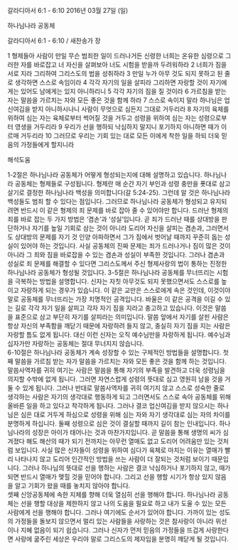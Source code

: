 갈라디아서 6:1 - 6:10 
2016년 03월 27일 (일)

하나님나라 공동체



갈라디아서 6:1 - 6:10 / 새찬송가  장


1 형제들아 사람이 만일 무슨 범죄한 일이 드러나거든 신령한 너희는 온유한 심령으로 그러한 자를 바로잡고 너 자신을 살펴보아 너도 시험을 받을까 두려워하라
2 너희가 짐을 서로 지라 그리하여 그리스도의 법을 성취하라
3 만일 누가 아무 것도 되지 못하고 된 줄로 생각하면 스스로 속임이라
4 각각 자기의 일을 살피라 그리하면 자랑할 것이 자기에게는 있어도 남에게는 있지 아니하리니
5 각각 자기의 짐을 질 것이라 
6 가르침을 받는 자는 말씀을 가르치는 자와 모든 좋은 것을 함께 하라
7 스스로 속이지 말라 하나님은 업신여김을 받지 아니하시나니 사람이 무엇으로 심든지 그대로 거두리라
8 자기의 육체를 위하여 심는 자는 육체로부터 썩어질 것을 거두고 성령을 위하여 심는 자는 성령으로부터 영생을 거두리라
9 우리가 선을 행하되 낙심하지 말지니 포기하지 아니하면 때가 이르매 거두리라
10 그러므로 우리는 기회 있는 대로 모든 이에게 착한 일을 하되 더욱 믿음의 가정들에게 할지니라

해석도움





1-2절은 하나님나라 공동체가 어떻게 형성되는지에 대해 설명하고 있습니다. 
하나님나라 공동체는 형제들로 구성됩니다. 형제란 매 순간 자기 부인과 성령 충만을 푯대로 삼고 살기로 결정한 하나님나라 백성을 의미합니다(갈 5:24-25). 그런데 알 것은 하나님나라 백성들도 범죄 할 수 있다는 점입니다. 그러므로 하나님나라 공동체가 형성되고 유지되려면 반드시 이 같은 형제의 죄 문제를 바로 잡아 줄 수 있어야만 합니다. 드러난 형제의 죄를 바로 잡는 두 가지 방법은 ‘겸손’과 ‘성실’입니다. 곧 죄가 드러난 때를 상대방을 판단하거나 자기를 높일 기회로 삼는 것이 아니라 도리어 자신을 살피는 겸손과, 그러면서도 상대방의 문제를 자기 것 인양 아파하면서 그가 짐에서 벗어날 때까지 꾸준히 돕는 성실이 있어야 하는 것입니다. 사실 공동체의 진짜 문제는 죄가 드러나거나 짐이 많은 것이 아니라 그 죄와 짐을 바로잡을 수 있는 겸손과 성실이 부족한 것입니다. 그러나 겸손과 성실로 죄 문제를 해결할 수 있다면 그리스도께서 주신 형제사랑의 법이 통하는 진정한 하나님나라 공동체가 형성될 것입니다. 
3-5절은 하나님나라 공동체를 무너뜨리는 시험을 극복하는 방법을 설명합니다. 
신자는 자칫 아무것도 되지 못했으면서도 스스로를 높이고 자랑하게 되는 경우가 있습니다. 이 같은 교만은 스스로에게 속은 것인데, 이것이야 말로 공동체를 무너뜨리는 가장 치명적인 공격입니다. 바울은 이 같은 공격을 이길 수 있는 길로 각각 자기 일을 살피고 각자 자기 짐을 지라고 충고하고 있습니다. 이것은 말씀을 표준으로 삼고 부단히 자기를 살피라는 의미입니다. 말씀 앞에서 자기를 살핀 사람은 항상 자신의 부족함을 깨닫기 때문에 자랑하려 들지 않고, 충실히 자기 짐을 지는 사람은 자랑할 틈도 없게 됩니다. 대신 이런 신자는 오직 예수님만을 자랑하게 됩니다. 예수님과 십자가만 자랑하는 공동체는 절대 무너지지 않습니다.  
6-10절은 하나님나라 공동체가 계속 성장할 수 있는 구체적인 방법들을 설명합니다. 
첫째 말씀을 가르침 받는 자가 말씀을 가르치는 자와 모든 좋은 것을 함께 하는 것입니다. 
말씀사역자를 귀히 여기는 사람은 말씀을 통해 자기의 부족을 발견하고 더욱 성령님을 의지할 수밖에 없게 됩니다. 그러면 자연스럽게 성령의 뜻대로 심고 영원히 남을 것을 거둘 수 있게 됩니다. 그러나 반대로 말씀사역자를 귀히 여기지 않고 스스로 성숙한 줄로 생각하는 사람은 자기의 생각대로 행동하게 되고 그러면서도 스스로 속아 공동체를 위해 올바른 일을 하고 있다고 착각하게 됩니다. 그러나 결코 업신여김을 받지 않으시는 하나님은 심은 대로 거두게 하심으로 성령을 위해 심는 자와 자기 생각대로 심는 자의 차이를 분명하게 하십니다. 
둘째 성령으로 심은 것이 결실할 때까지 길이 참는 인내입니다. 하나님나라의 성장은 아이가 태어나는 것과 마찬가지입니다. 곧 말씀을 통해 생명의 씨가 심겨졌다 해도 해산의 때가 되기 전까지는 아무런 열매도 없고 도리어 어려움만 있는 것처럼 보입니다. 사실 많은 신자들이 성령을 위하여 심다가 육체로 마치는 이유는 열매가 빨리 나타나지 않고 도리어 인간적인 방법을 쓰는 사람이 더 잘되는 것처럼 보이기 때문입니다. 그러나 하나님의 뜻대로 선을 행하는 사람은 결코 낙심하거나 포기하지 않고, 때가 되면 반드시 열매가 맺힐 것을 믿어야 합니다. 그리고 선을 행할 시기가 항상 있지 않음을 알고 기회가 왔을 때를 놓치지 않아야 합니다.  
셋째 신앙공동체에 속한 지체를 향해 더욱 열심히 선을 행해야 합니다. 하나님나라 공동체는 선을 행할 대상을 제한하지 않고 나의 도움을 필요로 하고 내가 도울 수 있는 모든 사람에게 선을 행해야 합니다. 그러나 여기에도 순서가 있어야 합니다. 가까이 있는 성도의 가정들을 돌보지 않으면서 멀리 있는 사람들을 사랑하는 것은 참사랑이 아니라 위선이나 지혜 없음이 되기 쉽습니다. 그러나 신자가 먼저 믿음의 가정들을 뜨겁게 사랑한다면 사랑에 굶주린 세상은 우리야 말로 그리스도의 제자임을 분명히 깨닫게 될 것입니다.